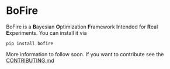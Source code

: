 # BoFire
BoFire is a **B**ayesian **O**ptimization **F**ramework **I**ntended for **R**eal **E**xperiments. You can install it via

```
pip install bofire
```

More information to follow soon. If you want to contribute see the [CONTRIBUTING.md](https://github.com/experimental-design/bofire/blob/main/CONTRIBUTING.md)
  